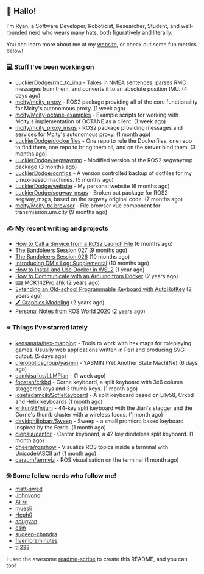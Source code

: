 ## 👋 Hallo!

I'm Ryan, a Software Developer, Roboticist, Researcher, Student, and well-rounded nerd who wears many hats, both figuratively and literally.

You can learn more about me at my [website](https://ryandlewis.dev), or check out some fun metrics below!

### 💻 Stuff I've been working on

- [LuckierDodge/rmc_to_imu](https://github.com/LuckierDodge/rmc_to_imu) - Takes in NMEA sentences, parses RMC messages from them, and converts it to an absolute position IMU. (4 days ago)
- [mcity/mcity_proxy](https://github.com/mcity/mcity_proxy) - ROS2 package providing all of the core functionality for Mcity&#39;s autonomous proxy. (1 week ago)
- [mcity/Mcity-octane-examples](https://github.com/mcity/Mcity-octane-examples) - Example scripts for working with Mcity&#39;s implementation of OCTANE as a client. (1 week ago)
- [mcity/mcity_proxy_msgs](https://github.com/mcity/mcity_proxy_msgs) - ROS2 package providing messages and services for Mcity&#39;s autonomous proxy. (1 month ago)
- [LuckierDodge/dockerfiles](https://github.com/LuckierDodge/dockerfiles) - One repo to rule the Dockerfiles, one repo to find them, one repo to bring them all, and on the server bind them. (3 months ago)
- [LuckierDodge/segwayrmp](https://github.com/LuckierDodge/segwayrmp) - Modified version of the ROS2 segwayrmp package (3 months ago)
- [LuckierDodge/configs](https://github.com/LuckierDodge/configs) - A version controlled backup of dotfiles for my Linux-based machines. (5 months ago)
- [LuckierDodge/website](https://github.com/LuckierDodge/website) - My personal website (6 months ago)
- [LuckierDodge/segway_msgs](https://github.com/LuckierDodge/segway_msgs) - Broken out package for ROS2 segway_msgs, based on the segway original code. (7 months ago)
- [mcity/Mcity-tx-browser](https://github.com/mcity/Mcity-tx-browser) - File browser vue component for transmission.um.city (9 months ago)

### ✍ My recent writing and projects

- [How to Call a Service from a ROS2 Launch File](https://ryandlewis.dev/posts/callserviceinros2launch/) (6 months ago)
- [The Bandoleers Session 027](https://ryandlewis.dev/posts/ttrpg/thebandoleers027/) (9 months ago)
- [The Bandoleers Session 026](https://ryandlewis.dev/posts/ttrpg/thebandoleers026/) (10 months ago)
- [Introducing DM&#39;s Log: Supplemental](https://ryandlewis.dev/posts/ttrpg/introducingdmslog/) (10 months ago)
- [How to Install and Use Docker in WSL2](https://ryandlewis.dev/posts/howtowsldocker/) (1 year ago)
- [How to Communicate with an Arduino from Docker](https://ryandlewis.dev/posts/howtoarduinodocker/) (2 years ago)
- [⌨ MCK142Pro.ahk](https://ryandlewis.dev/projects/mck142pro/) (2 years ago)
- [Extending an Old-school Programmable Keyboard with AutoHotKey](https://ryandlewis.dev/posts/mck142pro/) (2 years ago)
- [🖊 Graphics Modeling](https://ryandlewis.dev/projects/graphics/) (2 years ago)
- [Personal Notes from ROS World 2020](https://ryandlewis.dev/posts/rosworld2020/) (2 years ago)

### ⭐ Things I've starred lately

- [kensanata/hex-mapping](https://github.com/kensanata/hex-mapping) - Tools to work with hex maps for roleplaying games. Usually web applications written in Perl and producing SVG output. (5 days ago)
- [uleroboticsgroup/yasmin](https://github.com/uleroboticsgroup/yasmin) - YASMIN (Yet Another State MachINe) (6 days ago)
- [camkisailus/LLMPlan](https://github.com/camkisailus/LLMPlan) -  (1 week ago)
- [foostan/crkbd](https://github.com/foostan/crkbd) - Corne keyboard, a split keyboard with 3x6 column staggered keys and 3 thumb keys. (1 month ago)
- [josefadamcik/SofleKeyboard](https://github.com/josefadamcik/SofleKeyboard) - A split keyboard based on Lily58, Crkbd and Helix keyboards (1 month ago)
- [krikun98/nijuni](https://github.com/krikun98/nijuni) - 44-key split keyboard with the Jian&#39;s stagger and the Corne&#39;s thumb cluster with a wireless focus. (1 month ago)
- [davidphilipbarr/Sweep](https://github.com/davidphilipbarr/Sweep) - Sweep - a small promicro based keyboard inspired by the Ferris. (1 month ago)
- [diepala/cantor](https://github.com/diepala/cantor) - Cantor keyboard, a 42 key diodeless split keyboard. (1 month ago)
- [dheera/rosshow](https://github.com/dheera/rosshow) - Visualize ROS topics inside a terminal with Unicode/ASCII art (1 month ago)
- [carzum/termviz](https://github.com/carzum/termviz) - ROS visualisation on the terminal (1 month ago)

### 🤓 Some fellow nerds who follow me!

- [matt-swed](https://github.com/matt-swed)
- [Johnvono](https://github.com/Johnvono)
- [All7n](https://github.com/All7n)
- [muesli](https://github.com/muesli)
- [Heph0](https://github.com/Heph0)
- [adugyan](https://github.com/adugyan)
- [esin](https://github.com/esin)
- [sudeep-chandra](https://github.com/sudeep-chandra)
- [fivemoreminutes](https://github.com/fivemoreminutes)
- [tli228](https://github.com/tli228)

I used the awesome [readme-scribe](https://github.com/muesli/readme-scribe) to create this README, and you can too!
